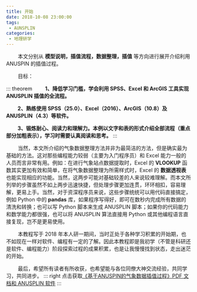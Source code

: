 ```yaml
---
title: 开始
date: 2018-10-08 23:00:00
tags:
 - AUNSPLIN
categories:
 - 地理研学
---
```


&emsp;&emsp; 本文分别从 **模型说明，插值流程，数据整理，插值** 等方向进行展开介绍利用 ANUSPIN 的插值过程。

<!-- more -->

&emsp;&emsp; 目标：

::: theorem
**&emsp;&emsp; 1、降低学习门槛，学会利用 SPSS、Excel 和 ArcGIS 工具实现 ANUSPLIN 插值的全流程。**

**&emsp;&emsp; 2、熟练使用 SPSS（25.0）、Excel（2016）、ArcGIS（10.8）及 ANUSPLIN（4.3）等软件。**

**&emsp;&emsp; 3、锻炼耐心、阅读力和理解力。本例以文字和表的形式介绍全部流程（重点部分加粗表示），学习时需要认真阅读和思考。**
:::

&emsp;&emsp; 当然，本文所介绍的气象数据整理方法并非为最简洁的方法，但是确实最为基础的方法。这对那些编程能力较弱（主要为入门程序员）和 Excel 能力一般的人员而言非常有用。例如：在进行气象站点数据提取时，Excel 的 **VLOOKUP** 函数其实更加有效和简单，在将气象数据整理为所需样式时，Excel 的 **数据透视表** 也能实现相应的功能。当然，这两步可能对基础较差的人来说较难理解。而本文所列举的步骤虽然不如上两步迅速快捷，但处理步骤更加连贯，环环相扣，容易理解，更易上手。当然，对于资深程序员来说，这些步骤统统可以用代码直接搞定，例如 Python 中的 **pandas** 库，如果程序写得好，即可在数秒内完成所有数据的清洗和转换；也可以写 Python 脚本来生成 ANUSPLIN 脚本；如果你的代码能力和数学能力都很强，也可以将 ANUSPLIN 算法直接用 Python 或其他编程语言直接复现，岂不是更易使用。

&emsp;&emsp; 本教程写于 2018 年本人研一期间，当时正处于各种学习积累的开始期，也不如现在一样对软件、编程有一定的了解。因此本教程即是我初学（不管是科研还是软件、编程能力）阶段探索过程的成果积累，也是让我慢慢找到状态，走出迷茫的开始。

&emsp;&emsp; 最后，希望所有读者有所收获，也希望能与各位同僚大神交流经验，共同学习，共同进步。
::: right
 点击获取[《基于ANUSPIN的气象数据插值过程》PDF 文档和 ANUSPLIN 软件](https://download.csdn.net/download/weixin_42155937/29924214)
::: 